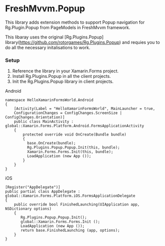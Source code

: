 # FreshMvvm.Popup
This library adds extension methods to support Popup navigation for Rg.Plugin.Popup from PageModels in FreshMvvm framework.

This libaray uses the original [Rg.Plugins.Popup] library(https://github.com/rotorgames/Rg.Plugins.Popup) and requies you to do all the necessary initalisations to work.

### Setup
1. Reference the library in your Xamarin.Forms project.
2. Install Rg.Plugins.Popup in all the client projects.
3. Init the Rg.Plugins.Popup library in client projects.

Android

    namespace HelloXamarinFormsWorld.Android
    {
        [Activity(Label = "HelloXamarinFormsWorld", MainLauncher = true,
        ConfigurationChanges = ConfigChanges.ScreenSize | ConfigChanges.Orientation)]
        public class MainActivity : global::Xamarin.Forms.Platform.Android.FormsApplicationActivity
        { 
            protected override void OnCreate(Bundle bundle)
            {
              base.OnCreate(bundle);
              Rg.Plugins.Popup.Popup.Init(this, bundle);
              Xamarin.Forms.Forms.Init(this, bundle);
              LoadApplication (new App ());
            }
        }
    }
    
iOS

    [Register("AppDelegate")]
    public partial class AppDelegate : global::Xamarin.Forms.Platform.iOS.FormsApplicationDelegate
    {
        public override bool FinishedLaunching(UIApplication app, NSDictionary options)
        {
           Rg.Plugins.Popup.Popup.Init();
           global::Xamarin.Forms.Forms.Init ();
           LoadApplication (new App ());
           return base.FinishedLaunching (app, options);
        }
    }

